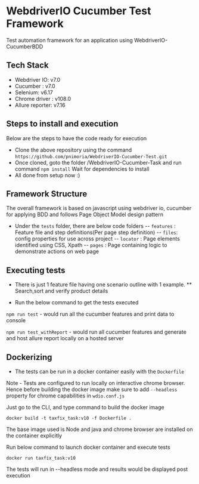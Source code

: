 # WebdriverIO Cucumber Test Framework

Test automation framework for an application using WebdriverIO-CucumberBDD

## Tech Stack

- Webdriver IO: v7.0
- Cucumber : v7.0
- Selenium: v6.17
- Chrome driver : v108.0
- Allure reporter: v7.16

## Steps to install and execution

Below are the steps to have the code ready for execution

- Clone the above repository using the command `https://github.com/pnimoria/WebdriverIO-Cucumber-Test.git`
- Once cloned, goto the folder /WebdriverIO-Cucumber-Task and run command `npm install`
  Wait for dependencies to install
- All done from setup now :)

## Framework Structure

The overall framework is based on javascript using webdriver io, cucumber for applying BDD and follows Page Object Model design pattern

- Under the `tests` folder, there are below code folders
  -- `features` : Feature file and step definitions(Per page step definition)
  -- `files`: config properties for use across project
  -- `locator` : Page elements identified using CSS, Xpath
  -- `pages` : Page containing logic to demonstrate actions on web page

## Executing tests

- There is just 1 feature file having one scenario outline with 1 example.
  \*\* Search,sort and verify product details

- Run the below command to get the tests executed

`npm run test` - would run all the cucumber features and print data to console

`npm run test_withReport` - would run all cucumber features and generate and host allure report locally on a hosted server

## Dockerizing

- The tests can be run in a docker container easily with the `Dockerfile`

Note - Tests are configured to run locally on interactive chrome browser. Hence before building the docker image make sure to add `--headless` property for chrome capabilities in `wdio.conf.js`

Just go to the CLI, and type command to build the docker image

`docker build -t taxfix_task:v10 -f Dockerfile .`

The base image used is Node and java and chrome browser are installed on the container explicitly

Run below command to launch docker container and execute tests

`docker run taxfix_task:v10`

The tests will run in --headless mode and results would be displayed post execution
